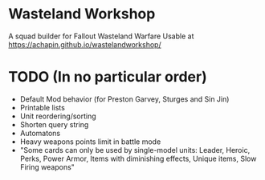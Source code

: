 # Wasteland Workshop
A squad builder for Fallout Wasteland Warfare
Usable at https://achapin.github.io/wastelandworkshop/

# TODO (In no particular order)
* Default Mod behavior (for Preston Garvey, Sturges and Sin Jin)
* Printable lists
* Unit reordering/sorting
* Shorten query string
* Automatons
* Heavy weapons points limit in battle mode
* "Some cards can only be used by single-model units: Leader, Heroic, Perks, Power Armor, Items with diminishing effects, Unique items, Slow Firing weapons"
